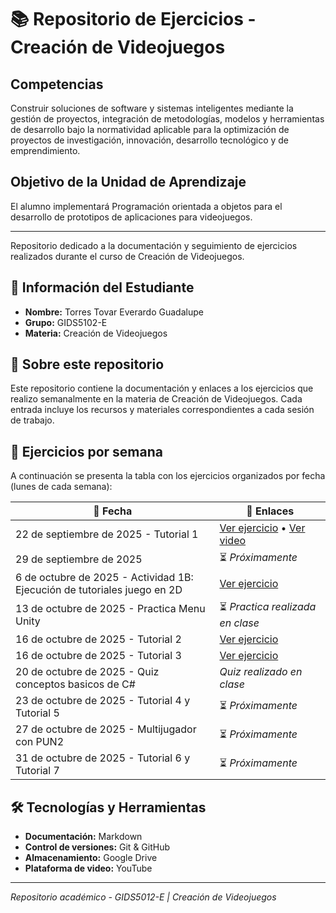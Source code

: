# 📚 Repositorio de Ejercicios - Creación de Videojuegos

## Competencias
Construir soluciones de software y sistemas inteligentes mediante la gestión de proyectos, integración de metodologías, modelos y herramientas de desarrollo bajo la normatividad aplicable para la optimización de proyectos de investigación, innovación, desarrollo tecnológico y de emprendimiento.

## Objetivo de la Unidad de Aprendizaje
El alumno implementará Programación orientada a objetos para el desarrollo de prototipos de aplicaciones para videojuegos.

---

Repositorio dedicado a la documentación y seguimiento de ejercicios realizados durante el curso de Creación de Videojuegos.

## 👤 Información del Estudiante
- **Nombre:** Torres Tovar Everardo Guadalupe
- **Grupo:** GIDS5102-E
- **Materia:** Creación de Videojuegos

## 🎯 Sobre este repositorio
Este repositorio contiene la documentación y enlaces a los ejercicios que realizo semanalmente en la materia de Creación de Videojuegos. Cada entrada incluye los recursos y materiales correspondientes a cada sesión de trabajo.

## 📅 Ejercicios por semana
A continuación se presenta la tabla con los ejercicios organizados por fecha (lunes de cada semana):

| 📆 Fecha | 🔗 Enlaces |
|----------|-----------|
| 22 de septiembre de 2025 - Tutorial 1 | [Ver ejercicio](https://drive.google.com/file/d/1TkUYsf1UEoNtft3-di2pX1bF3i-PkNKD/view) • [Ver video](https://drive.google.com/file/d/1ta8jDSOf3Hz_n2JAZ7o5CBRfd8e0tpCM/view) |
| 29 de septiembre de 2025 | ⏳ _Próximamente_ |
| 6 de octubre de 2025 - Actividad 1B: Ejecución de tutoriales juego en 2D | [Ver ejercicio](https://docs.google.com/document/d/1GnL9nt8NyoojIi4_5g2_xqPNVlyQNqbK/edit) |
| 13 de octubre de 2025 - Practica Menu Unity | ⏳ _Practica realizada en clase_ |
| 16 de octubre de 2025 - Tutorial 2 | [Ver ejercicio](https://drive.google.com/file/d/1FF2IBRWqgk9l-F-XRJmQF1t-mxlb2g3G/view) |
| 16 de octubre de 2025 - Tutorial 3 | [Ver ejercicio](https://drive.google.com/file/d/1Xbn7Tl_YzLhX-PxsNRC3MA-KfyCiGPiB/view) |
| 20 de octubre de 2025 - Quiz conceptos basicos de C# | _Quiz realizado en clase_ |
| 23 de octubre de 2025 - Tutorial 4 y Tutorial 5 | ⏳ _Próximamente_ |
| 27 de octubre de 2025 - Multijugador con PUN2 | ⏳ _Próximamente_ |
| 31 de octubre de 2025 - Tutorial 6 y Tutorial 7 | ⏳ _Próximamente_ |

## 🛠️ Tecnologías y Herramientas
- **Documentación:** Markdown
- **Control de versiones:** Git & GitHub
- **Almacenamiento:** Google Drive
- **Plataforma de video:** YouTube

---

*Repositorio académico - GIDS5012-E | Creación de Videojuegos*